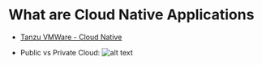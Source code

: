 # What are Cloud Native Applications

* [Tanzu VMWare - Cloud Native](https://tanzu.vmware.com/cloud-native#:~:text=Cloud%20native%20is%20an%20approach,the%20cloud%20computing%20delivery%20model.&text=Cloud%20native%20development%20is%20appropriate,created%20and%20deployed%2C%20not%20where.)

* Public vs Private Cloud:
![alt text](https://www.sitesbay.com/cloud-computing/images/difference-between-public-cloud-and-private-cloud.png)
